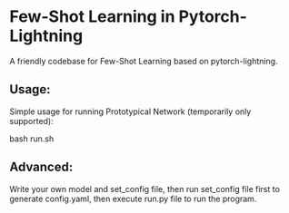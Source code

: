# Few-Shot Learning in Pytorch-Lightning
A friendly codebase for Few-Shot Learning based on pytorch-lightning.


## Usage:

Simple usage for running Prototypical Network (temporarily only supported):

bash run.sh

## Advanced:

Write your own model and set_config file, then run set_config file first to generate config.yaml, then execute run.py file to run the program.

 
